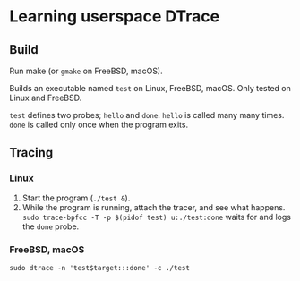 # Learning userspace DTrace

## Build

Run make (or `gmake` on FreeBSD, macOS).

Builds an executable named `test` on Linux, FreeBSD, macOS. Only tested on Linux and FreeBSD.

`test` defines two probes; `hello` and `done`.  `hello` is called many many times. `done` is called only once when the program exits.

## Tracing

### Linux

1. Start the program (`./test &`).
2. While the program is running, attach the tracer, and see what happens. `sudo trace-bpfcc -T -p $(pidof test) u:./test:done` waits for and logs the `done` probe.

### FreeBSD, macOS

```
sudo dtrace -n 'test$target:::done' -c ./test
```
